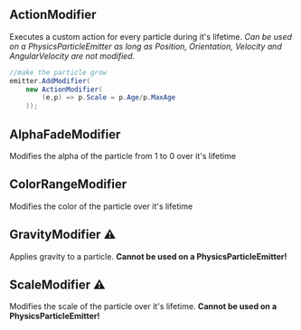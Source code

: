 ## ActionModifier

Executes a custom action for every particle during it's lifetime. _Can be used on a 
PhysicsParticleEmitter as long as Position, Orientation, Velocity and AngularVelocity are
not modified._

```C#
//make the particle grow
emitter.AddModifier(
    new ActionModifier(
        (e,p) => p.Scale = p.Age/p.MaxAge
    ));
```

## AlphaFadeModifier

Modifies the alpha of the particle from 1 to 0 over it's lifetime

## ColorRangeModifier

Modifies the color of the particle over it's lifetime

## GravityModifier :warning:

Applies gravity to a particle. **Cannot be used on a PhysicsParticleEmitter!**

## ScaleModifier :warning:

Modifies the scale of the particle over it's lifetime. **Cannot be used on a PhysicsParticleEmitter!**